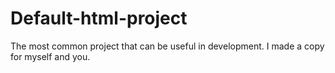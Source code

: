 # Default-html-project
The most common project that can be useful in development. I made a copy for myself and you.
